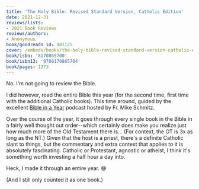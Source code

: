 ```yaml
---
title: 'The Holy Bible: Revised Standard Version, Catholic Edition'
date: 2021-12-31
reviews/lists:
- 2021 Book Reviews
reviews/authors:
- Anonymous
book/goodreads_id: 901125
cover: /embeds/books/the-holy-bible-revised-standard-version-catholic-edition.jpg
book/isbn: '8170865700'
book/isbn13: '9788170865704'
book/pages: 1273
---
```

No. I'm not going to review the Bible. 

I did however, read the entire Bible this year (for the second time, first time with the additional Catholic books). This time around, guided by the excellent [Bible in a Year](https://podcasts.apple.com/us/podcast/the-bible-in-a-year-with-fr-mike-schmitz/id1539568321) podcast hosted by Fr. Mike Schmitz. 

Over the course of the year, it goes through every single book in the Bible in a fairly well thought out order--which certainly does make you realize just how much more of the Old Testament there is... (For context, the OT is 3x as long as the NT.) Given that the host is a priest, there's a definite Catholic slant to things, but the commentary and extra context that applies to it is absolutely fascinating. Catholic or Protestant, agnostic or atheist, I think it's something worth investing a half hour a day into. 

Heck, I made it through an entire year. :smile:

(And I still only counted it as one book.)